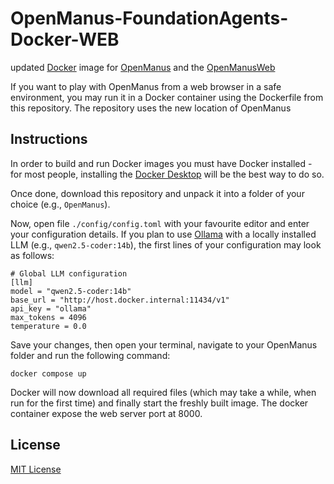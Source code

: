 # OpenManus-FoundationAgents-Docker-WEB

updated [Docker](https://www.docker.com/) image for [OpenManus](https://github.com/mannaandpoem/OpenManus) and the [OpenManusWeb](https://github.com/YunQiAI/OpenManusWeb)

If you want to play with OpenManus from a web browser in a safe environment, you may run it in a Docker container using the Dockerfile from this repository.
The repository uses the new location of OpenManus

## Instructions ##

In order to build and run Docker images you must have Docker installed - for most people, installing the [Docker Desktop](https://www.docker.com/products/docker-desktop/) will be the best way to do so.

Once done, download this repository and unpack it into a folder of your choice (e.g., `OpenManus`).

Now, open file `./config/config.toml` with your favourite editor and enter your configuration details. If you plan to use [Ollama](https://ollama.com/) with a locally installed LLM (e.g., `qwen2.5-coder:14b`), the first lines of your configuration may look as follows:

```
# Global LLM configuration
[llm]
model = "qwen2.5-coder:14b"
base_url = "http://host.docker.internal:11434/v1"
api_key = "ollama"
max_tokens = 4096
temperature = 0.0
```

Save your changes, then open your terminal, navigate to your OpenManus folder and run the following command:

```
docker compose up
```

Docker will now download all required files (which may take a while, when run for the first time) and finally start the freshly built image.
The docker container expose the web server port at 8000.

## License ##

[MIT License](LICENSE.md)
